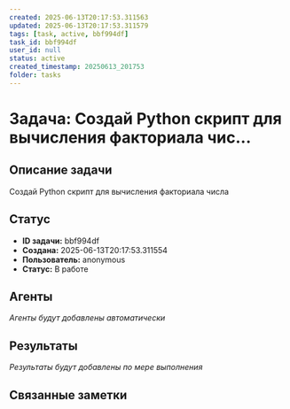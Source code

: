 ```yaml
---
created: 2025-06-13T20:17:53.311563
updated: 2025-06-13T20:17:53.311579
tags: [task, active, bbf994df]
task_id: bbf994df
user_id: null
status: active
created_timestamp: 20250613_201753
folder: tasks
---
```


# Задача: Создай Python скрипт для вычисления факториала чис...

## Описание задачи

Создай Python скрипт для вычисления факториала числа

## Статус
- **ID задачи:** bbf994df
- **Создана:** 2025-06-13T20:17:53.311554
- **Пользователь:** anonymous
- **Статус:** В работе

## Агенты
*Агенты будут добавлены автоматически*

## Результаты
*Результаты будут добавлены по мере выполнения*

## Связанные заметки
